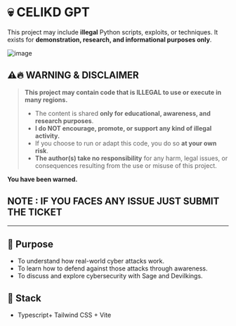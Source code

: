 
# 💀 CELIKD GPT

This project may include **illegal** Python scripts, exploits, or techniques. It exists for **demonstration, research, and informational purposes only**.


![image](https://github.com/user-attachments/assets/586597de-c1ae-4889-bfd6-3a9b46e8876b)

## ⚠️🔥 WARNING & DISCLAIMER

> **This project may contain code that is ILLEGAL to use or execute in many regions.**
> 
> - The content is shared **only for educational, awareness, and research purposes**.
> - **I do NOT encourage, promote, or support any kind of illegal activity.**
> - If you choose to run or adapt this code, you do so **at your own risk**.
> - **The author(s) take no responsibility** for any harm, legal issues, or consequences resulting from the use or misuse of this project.

**You have been warned.**
## NOTE : IF YOU FACES ANY ISSUE JUST SUBMIT THE TICKET
---

## 🧠 Purpose

- To understand how real-world cyber attacks work.
- To learn how to defend against those attacks through awareness.
- To discuss and explore cybersecurity with Sage and Devilkings.

## 🔧 Stack

- Typescript+ Tailwind CSS + Vite


